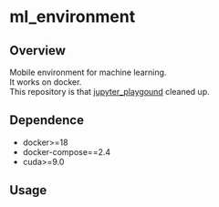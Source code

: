 ml_environment
====
## Overview  
Mobile environment for machine learning.  
It works on docker.  
This repository is that [jupyter_playgound](https://github.com/tattaka/jupyter_playground) cleaned up.

## Dependence  
* docker>=18  
* docker-compose==2.4  
* cuda>=9.0  

## Usage

